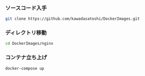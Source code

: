 ﻿

### ソースコード入手

```sh
git clone https://github.com/kawadasatoshi/DockerImages.git
```


### ディレクトリ移動

```sh
cd DockerImages/nginx
```

### コンテナ立ち上げ

```sh
docker-compose up
```







